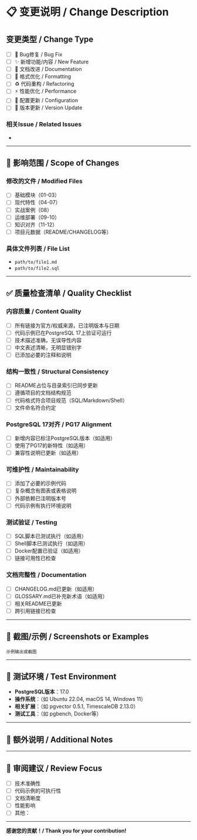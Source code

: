 # 📋 变更说明 / Change Description

<!-- 清晰描述本次PR的目的和内容 -->

## 变更类型 / Change Type

- [ ] 🐛 Bug修复 / Bug Fix
- [ ] ✨ 新增功能/内容 / New Feature
- [ ] 📝 文档改进 / Documentation
- [ ] 🎨 格式优化 / Formatting
- [ ] ♻️ 代码重构 / Refactoring
- [ ] ⚡ 性能优化 / Performance
- [ ] 🔧 配置更新 / Configuration
- [ ] 🔖 版本更新 / Version Update

### 相关Issue / Related Issues
<!-- 使用 "Fixes #123" 或 "Closes #123" 自动关联Issue -->
-

---

## 📍 影响范围 / Scope of Changes

### 修改的文件 / Modified Files

- [ ] 基础模块（01-03）
- [ ] 现代特性（04-07）
- [ ] 实战案例（08）
- [ ] 运维部署（09-10）
- [ ] 知识对齐（11-12）
- [ ] 项目元数据（README/CHANGELOG等）

### 具体文件列表 / File List
<!-- 列出主要修改的文件 -->
- `path/to/file1.md`
- `path/to/file2.sql`

---

## ✅ 质量检查清单 / Quality Checklist

### 内容质量 / Content Quality

- [ ] 所有链接为官方/权威来源，已注明版本与日期
- [ ] 代码示例已在PostgreSQL 17上验证可运行
- [ ] 技术描述准确，无误导性内容
- [ ] 中文表述清晰，无明显错别字
- [ ] 已添加必要的注释和说明

### 结构一致性 / Structural Consistency

- [ ] README占位与目录索引已同步更新
- [ ] 遵循项目的文档结构规范
- [ ] 代码格式符合项目规范（SQL/Markdown/Shell）
- [ ] 文件命名符合约定

### PostgreSQL 17对齐 / PG17 Alignment

- [ ] 新增内容已标注PostgreSQL版本（如适用）
- [ ] 使用了PG17的新特性（如适用）
- [ ] 兼容性说明已更新（如适用）

### 可维护性 / Maintainability

- [ ] 添加了必要的示例代码
- [ ] 复杂概念有图表或表格说明
- [ ] 外部依赖已注明版本号
- [ ] 代码示例有执行环境说明

### 测试验证 / Testing

- [ ] SQL脚本已测试执行（如适用）
- [ ] Shell脚本已测试执行（如适用）
- [ ] Docker配置已验证（如适用）
- [ ] 链接可用性已检查

### 文档完整性 / Documentation

- [ ] CHANGELOG.md已更新（如适用）
- [ ] GLOSSARY.md已补充新术语（如适用）
- [ ] 相关README已更新
- [ ] 跨引用链接已检查

---

## 📸 截图/示例 / Screenshots or Examples

<!-- 可选：如果是UI变更或复杂功能，提供截图或输出示例 -->

```text
示例输出或截图
```

---

## 🧪 测试环境 / Test Environment

- **PostgreSQL版本**：17.0
- **操作系统**：（如 Ubuntu 22.04, macOS 14, Windows 11）
- **相关扩展**：（如 pgvector 0.5.1, TimescaleDB 2.13.0）
- **测试工具**：（如 pgbench, Docker等）

---

## 📝 额外说明 / Additional Notes

<!-- 可选：任何需要审阅者注意的特殊说明 -->

---

## 🙏 审阅建议 / Review Focus

<!-- 可选：希望审阅者重点关注的方面 -->

- [ ] 技术准确性
- [ ] 代码示例的可执行性
- [ ] 文档清晰度
- [ ] 性能影响
- [ ] 其他：

---

**感谢您的贡献！/ Thank you for your contribution!**

